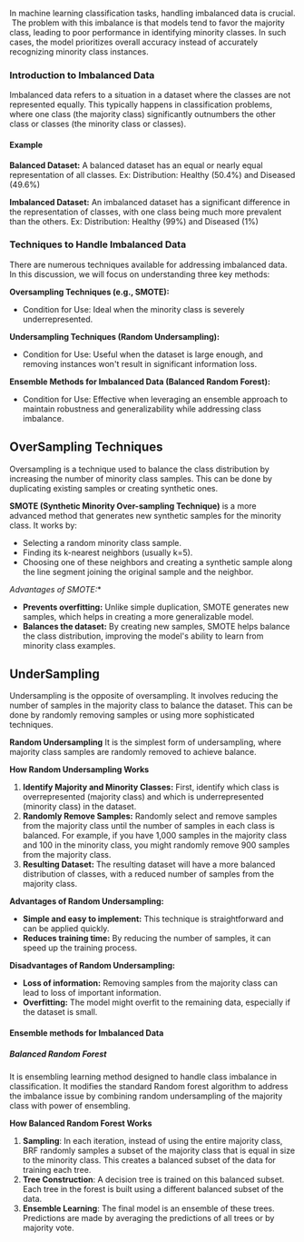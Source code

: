 In machine learning classification tasks, handling imbalanced data is crucial.  The problem with this imbalance is that models tend to favor the majority class, leading to poor performance in identifying minority classes. In such cases, the model prioritizes overall accuracy instead of accurately recognizing minority class instances.

### Introduction to Imbalanced Data
Imbalanced data refers to a situation in a dataset where the classes are not represented equally. This typically happens in classification problems, where one class (the majority class) significantly outnumbers the other class or classes (the minority class or classes).

#### Example
**Balanced Dataset:** A balanced dataset has an equal or nearly equal representation of all classes.
Ex: Distribution: Healthy (50.4%) and Diseased (49.6%)

**Imbalanced Dataset:** An imbalanced dataset has a significant difference in the representation of classes, with one class being much more prevalent than the others. Ex: Distribution: Healthy (99%) and Diseased (1%)


### Techniques to Handle Imbalanced Data
There are numerous techniques available for addressing imbalanced data. In this discussion, we will focus on understanding three key methods:

**Oversampling Techniques (e.g., SMOTE):**
- Condition for Use: Ideal when the minority class is severely underrepresented.

**Undersampling Techniques (Random Undersampling):**
- Condition for Use: Useful when the dataset is large enough, and removing instances won't result in significant information loss.

**Ensemble Methods for Imbalanced Data (Balanced Random Forest):**
- Condition for Use: Effective when leveraging an ensemble approach to maintain robustness and generalizability while addressing class imbalance.

## OverSampling Techniques

Oversampling is a technique used to balance the class distribution by increasing the number of minority class samples. This can be done by duplicating existing samples or creating synthetic ones.

__SMOTE (Synthetic Minority Over-sampling Technique)__ is a more advanced method that generates new synthetic samples for the minority class. It works by:
- Selecting a random minority class sample.
- Finding its k-nearest neighbors (usually k=5).
- Choosing one of these neighbors and creating a synthetic sample along the line segment joining the original sample and the neighbor.

*Advantages of SMOTE:**
- **Prevents overfitting:** Unlike simple duplication, SMOTE generates new samples, which helps in creating a more generalizable model.
- **Balances the dataset:** By creating new samples, SMOTE helps balance the class distribution, improving the model's ability to learn from minority class examples.

## UnderSampling
Undersampling is the opposite of oversampling. It involves reducing the number of samples in the majority class to balance the dataset. This can be done by randomly removing samples or using more sophisticated techniques.

**Random Undersampling**
It is the simplest form of undersampling, where majority class samples are randomly removed to achieve balance.

**How Random Undersampling Works**
1. **Identify Majority and Minority Classes:** First, identify which class is overrepresented (majority class) and which is underrepresented (minority class) in the dataset.
2. **Randomly Remove Samples:** Randomly select and remove samples from the majority class until the number of samples in each class is balanced. For example, if you have 1,000 samples in the majority class and 100 in the minority class, you might randomly remove 900 samples from the majority class.
3. **Resulting Dataset:** The resulting dataset will have a more balanced distribution of classes, with a reduced number of samples from the majority class.

**Advantages of Random Undersampling:**
- **Simple and easy to implement:** This technique is straightforward and can be applied quickly.
- **Reduces training time:** By reducing the number of samples, it can speed up the training process.

**Disadvantages of Random Undersampling:**
- **Loss of information:** Removing samples from the majority class can lead to loss of important information.
- **Overfitting:** The model might overfit to the remaining data, especially if the dataset is small.

#### Ensemble methods for Imbalanced Data

##### Balanced Random Forest
It is ensembling learning method designed to handle class imbalance in classification. It modifies the standard Random forest algorithm to address the imbalance issue by combining random undersampling of the majority class with power of ensembling.

**How Balanced Random Forest Works**
1. **Sampling**: In each iteration, instead of using the entire majority class, BRF randomly samples a subset of the majority class that is equal in size to the minority class. This creates a balanced subset of the data for training each tree.
2. **Tree Construction**: A decision tree is trained on this balanced subset. Each tree in the forest is built using a different balanced subset of the data.
3. **Ensemble Learning**: The final model is an ensemble of these trees. Predictions are made by averaging the predictions of all trees or by majority vote.